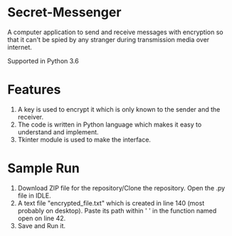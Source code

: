 # Secret-Messenger
A computer application to send and receive messages with encryption so that it can't be spied by any stranger during transmission media over internet. 

Supported in Python 3.6

# Features
1. A key is used to encrypt it which is only known to the sender and the receiver. 
2. The code is written in Python language which makes it easy to understand and implement.
3. Tkinter module is used to make the interface.

# Sample Run
1. Download ZIP file for the repository/Clone the repository. Open the .py file in IDLE.
2. A text file "encrypted_file.txt" which is created in line 140 (most probably on desktop). Paste its path within ' ' in the function named open on line 42.
3. Save and Run it.


